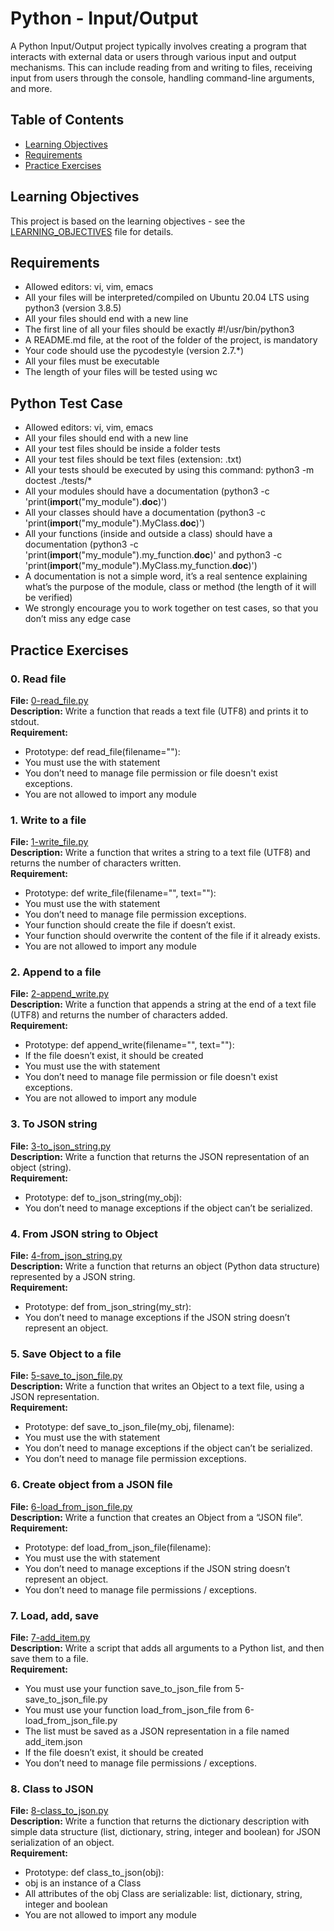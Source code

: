 # Python - Input/Output

A Python Input/Output project typically involves creating a program that interacts with external data or users through various input and output mechanisms. This can include reading from and writing to files, receiving input from users through the console, handling command-line arguments, and more.

## Table of Contents
- [Learning Objectives](#learning-objectives)
- [Requirements](#requirements)
- [Practice Exercises](#practice-exercises)
## Learning Objectives

This project is based on the learning objectives - see the [LEARNING_OBJECTIVES](https://github.com/Goaty-yagi/holbertonschool-higher_level_programming/blob/main/python-input_output/LEARNING_OBJECTIVES.md) file for details.

## Requirements
- Allowed editors: vi, vim, emacs
- All your files will be interpreted/compiled on Ubuntu 20.04 LTS using python3 (version 3.8.5)
- All your files should end with a new line
- The first line of all your files should be exactly #!/usr/bin/python3
- A README.md file, at the root of the folder of the project, is mandatory
- Your code should use the pycodestyle (version 2.7.*)
- All your files must be executable
- The length of your files will be tested using wc

## Python Test Case
- Allowed editors: vi, vim, emacs
- All your files should end with a new line
- All your test files should be inside a folder tests
- All your test files should be text files (extension: .txt)
- All your tests should be executed by using this command: python3 -m doctest ./tests/*
- All your modules should have a documentation (python3 -c 'print(__import__("my_module").__doc__)')
- All your classes should have a documentation (python3 -c 'print(__import__("my_module").MyClass.__doc__)')
- All your functions (inside and outside a class) should have a documentation (python3 -c 'print(__import__("my_module").my_function.__doc__)' and python3 -c 'print(__import__("my_module").MyClass.my_function.__doc__)')
- A documentation is not a simple word, it’s a real sentence explaining what’s the purpose of the module, class or method (the length of it will be verified)
- We strongly encourage you to work together on test cases, so that you don’t miss any edge case

## Practice Exercises

### 0. Read file

**File:** [0-read_file.py](https://github.com/Goaty-yagi/holbertonschool-higher_level_programming/blob/main/python-input_output/0-read_file.py)<br>
**Description:** Write a function that reads a text file (UTF8) and prints it to stdout.<br>
**Requirement:** <br>
- Prototype: def read_file(filename=""):
- You must use the with statement
- You don’t need to manage file permission or file doesn't exist exceptions.
- You are not allowed to import any module


### 1. Write to a file

**File:** [1-write_file.py](https://github.com/Goaty-yagi/holbertonschool-higher_level_programming/blob/main/python-input_output/1-write_file.py)<br>
**Description:** Write a function that writes a string to a text file (UTF8) and returns the number of characters written.<br>
**Requirement:** <br>
- Prototype: def write_file(filename="", text=""):
- You must use the with statement
- You don’t need to manage file permission exceptions.
- Your function should create the file if doesn’t exist.
- Your function should overwrite the content of the file if it already exists.
- You are not allowed to import any module


### 2. Append to a file

**File:** [2-append_write.py](https://github.com/Goaty-yagi/holbertonschool-higher_level_programming/blob/main/python-input_output/2-append_write.py)<br>
**Description:** Write a function that appends a string at the end of a text file (UTF8) and returns the number of characters added.<br>
**Requirement:** <br>
- Prototype: def append_write(filename="", text=""):
- If the file doesn’t exist, it should be created
- You must use the with statement
- You don’t need to manage file permission or file doesn't exist exceptions.
- You are not allowed to import any module

### 3. To JSON string

**File:** [3-to_json_string.py](https://github.com/Goaty-yagi/holbertonschool-higher_level_programming/blob/main/python-input_output/3-to_json_string.py)<br>
**Description:** Write a function that returns the JSON representation of an object (string).<br>
**Requirement:** <br>
- Prototype: def to_json_string(my_obj):
- You don’t need to manage exceptions if the object can’t be serialized.


### 4. From JSON string to Object

**File:** [4-from_json_string.py](https://github.com/Goaty-yagi/holbertonschool-higher_level_programming/blob/main/python-input_output/4-from_json_string.py)<br>
**Description:** Write a function that returns an object (Python data structure) represented by a JSON string.<br>
**Requirement:** <br>
- Prototype: def from_json_string(my_str):
- You don’t need to manage exceptions if the JSON string doesn’t represent an object.


### 5. Save Object to a file

**File:** [5-save_to_json_file.py](https://github.com/Goaty-yagi/holbertonschool-higher_level_programming/blob/main/python-input_output/5-save_to_json_file.py)<br>
**Description:** Write a function that writes an Object to a text file, using a JSON representation.<br>
**Requirement:** <br>
- Prototype: def save_to_json_file(my_obj, filename):
- You must use the with statement
- You don’t need to manage exceptions if the object can’t be serialized.
- You don’t need to manage file permission exceptions.


### 6. Create object from a JSON file

**File:** [6-load_from_json_file.py](https://github.com/Goaty-yagi/holbertonschool-higher_level_programming/blob/main/python-input_output/6-load_from_json_file.py)<br>
**Description:** Write a function that creates an Object from a “JSON file”.<br>
**Requirement:** <br>
- Prototype: def load_from_json_file(filename):
- You must use the with statement
- You don’t need to manage exceptions if the JSON string doesn’t represent an object.
- You don’t need to manage file permissions / exceptions.


### 7. Load, add, save

**File:** [7-add_item.py](https://github.com/Goaty-yagi/holbertonschool-higher_level_programming/blob/main/python-input_output/7-add_item.py)<br>
**Description:** Write a script that adds all arguments to a Python list, and then save them to a file.<br>
**Requirement:** <br>
- You must use your function save_to_json_file from 5-save_to_json_file.py
- You must use your function load_from_json_file from 6-load_from_json_file.py
- The list must be saved as a JSON representation in a file named add_item.json
- If the file doesn’t exist, it should be created
- You don’t need to manage file permissions / exceptions.


### 8. Class to JSON

**File:** [8-class_to_json.py](https://github.com/Goaty-yagi/holbertonschool-higher_level_programming/blob/main/python-input_output/8-class_to_json.py)<br>
**Description:** Write a function that returns the dictionary description with simple data structure (list, dictionary, string, integer and boolean) for JSON serialization of an object.<br>
**Requirement:** <br>
- Prototype: def class_to_json(obj):
- obj is an instance of a Class
- All attributes of the obj Class are serializable: list, dictionary, string, integer and boolean
- You are not allowed to import any module

